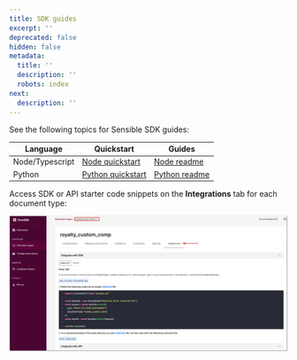 ```yaml
---
title: SDK guides
excerpt: ''
deprecated: false
hidden: false
metadata:
  title: ''
  description: ''
  robots: index
next:
  description: ''
---
```

See the following topics for Sensible SDK guides:

| Language        | Quickstart                                                   | Guides                                                       |
| --------------- | ------------------------------------------------------------ | ------------------------------------------------------------ |
| Node/Typescript | [Node quickstart](https://github.com/sensible-hq/sensible-api-js#quickstart) | [Node readme](https://github.com/sensible-hq/sensible-api-js#readme) |
| Python          | [Python quickstart](https://github.com/sensible-hq/sensible-api-py#quickstart) | [Python readme](https://github.com/sensible-hq/sensible-api-py#readme) |

Access SDK or API starter code snippets on the **Integrations** tab for each document type:

![Click to enlarge](https://raw.githubusercontent.com/sensible-hq/sensible-docs/main/readme-sync/assets/v0/images/final/ui_integrations_tab.png)